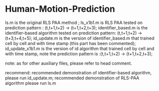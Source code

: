 # Human-Motion-Prediction
ls.m is the original RLS PAA method ;
ls_x1b1.m is RLS PAA tested on prediction pattern : (t,t+1,t+2) -> (t+1,t+2,t+3);
identifier_based.m is the identifier-based algorithm tested on prediction pattern: (t,t+1,t+2) -> (t+3,t+4,t+5);
id_update.m is the version of identifier_based.m that trained cell by cell and with time stamp (this part has been commented);
id_update_x1b1.m is the version of id algorithm that trained cell by cell and with time stamp, note the prediction pattern is :(t,t+1,t+2) -> (t+1,t+2,t+3);

note: as for other auxiliary files, please refer to head comment. 

recommend:
recommended demonstration of identifier-based algorithm, please run id_update.m; recommended demonstration of RLS-PAA algorithm please run ls.m
